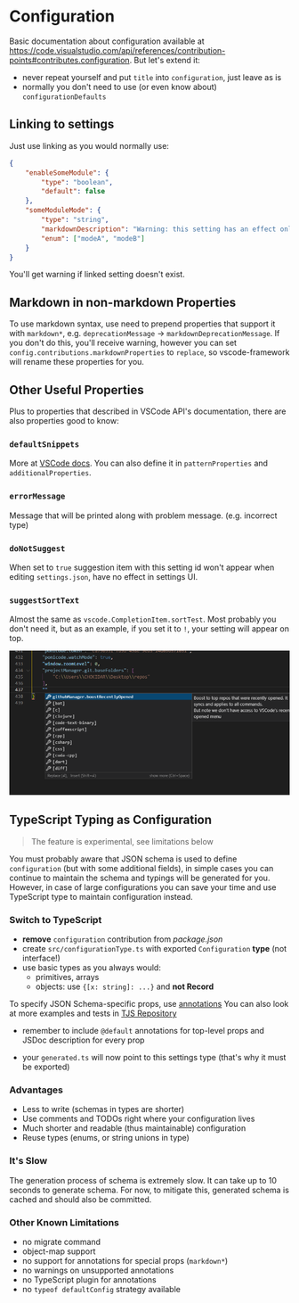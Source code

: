 # Configuration

Basic documentation about configuration available at <https://code.visualstudio.com/api/references/contribution-points#contributes.configuration>. But let's extend it:

- never repeat yourself and put `title` into `configuration`, just leave as is
- normally you don't need to use (or even know about) `configurationDefaults`

## Linking to settings

Just use linking as you would normally use:

```json
{
    "enableSomeModule": {
        "type": "boolean",
        "default": false
    },
    "someModuleMode": {
        "type": "string",
        "markdownDescription": "Warning: this setting has an effect only when #enableSomeModule# is true.",
        "enum": ["modeA", "modeB"]
    }
}
```

You'll get warning if linked setting doesn't exist.

## Markdown in non-markdown Properties

To use markdown syntax, use need to prepend properties that support it with `markdown*`, e.g. `deprecationMessage` -> `markdownDeprecationMessage`.
If you don't do this, you'll receive warning, however you can set `config.contributions.markdownProperties` to `replace`, so vscode-framework will rename these properties for you.

## Other Useful Properties

Plus to properties that described in VSCode API's documentation, there are also properties good to know:

### `defaultSnippets`

More at [VSCode docs](https://code.visualstudio.com/docs/languages/json#_define-snippets-in-json-schemas). You can also define it in `patternProperties` and `additionalProperties`.

### `errorMessage`

Message that will be printed along with problem message. (e.g. incorrect type)

### `doNotSuggest`

When set to `true` suggestion item with this setting id won't appear when editing `settings.json`, have no effect in settings UI.

### `suggestSortText`

Almost the same as `vscode.CompletionItem.sortTest`. Most probably you don't need it, but as an example, if you set it to `!`, your setting will appear on top.

![Boost configuration items via suggestSortText](configuration-suggestSortText.png)

## TypeScript Typing as Configuration

> The feature is experimental, see limitations below

You must probably aware that JSON schema is used to define `configuration` (but with some additional fields), in simple cases you can continue to maintain the schema and typings will be generated for you. However, in case of large configurations you can save your time and use TypeScript type to maintain configuration instead.

### Switch to TypeScript

- **remove** `configuration` contribution from *package.json*
- create `src/configurationType.ts` with exported `Configuration` **type** (not interface!)
- use basic types as you always would:
  - primitives, arrays
  - objects: use `{[x: string]: ...}` and **not Record**

To specify JSON Schema-specific props, use [annotations](https://github.com/YousefED/typescript-json-schema#annotations)
You can also look at more examples and tests in [TJS Repository](https://github.com/YousefED/typescript-json-schema)

- remember to include `@default` annotations for top-level props and JSDoc description for every prop

- your `generated.ts` will now point to this settings type (that's why it must be exported)

### Advantages

- Less to write (schemas in types are shorter)
- Use comments and TODOs right where your configuration lives
- Much shorter and readable (thus maintainable) configuration
- Reuse types (enums, or string unions in type)

### It's Slow

The generation process of schema is extremely slow. It can take up to 10 seconds to generate schema. For now, to mitigate this, generated schema is cached and should also be committed.

### Other Known Limitations

- no migrate command
- object-map support
- no support for annotations for special props (`markdown*`)
- no warnings on unsupported annotations
- no TypeScript plugin for annotations
- no `typeof defaultConfig` strategy available
